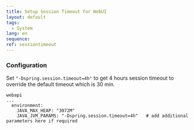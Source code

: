 ```yaml
---
title: Setup Session Timeout for WebUI
layout: default
tags:
  - System
lang: en
sequence:
ref: sessiontimeout
---
```


### Configuration

Set `"-Dspring.session.timeout=4h"` to get 4 hours session timeout to override the default timeout which is 30 min.

```
webapi
...
  environment:
    JAVA_MAX_HEAP: "3072M"
    JAVA_JVM_PARAMS: "-Dspring.session.timeout=4h"   # add additional parameters here if required
```
